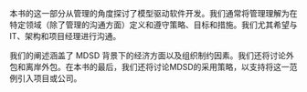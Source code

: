 本书的这一部分从管理的角度探讨了模型驱动软件开发。我们通常将管理理解为在特定领域（除了管理的沟通方面）定义和遵守策略、目标和措施。我们尤其希望与 IT、架构和项目经理进行沟通。

我们的阐述涵盖了 MDSD 背景下的经济方面以及组织制约因素。我们还将讨论外包和离岸外包。在本书的最后，我们还将讨论MDSD的采用策略，以支持将这一范例引入项目或公司。
